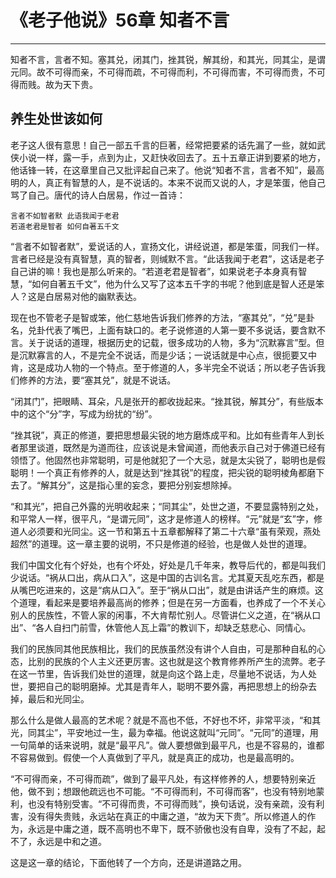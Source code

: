 # 《老子他说》56章 知者不言

------

知者不言，言者不知。塞其兑，闭其门，挫其锐，解其纷，和其光，同其尘，是谓元同。故不可得而亲，不可得而疏，不可得而利，不可得而害，不可得而贵，不可得而贱。故为天下贵。

## 养生处世该如何

老子这人很有意思！自己一部五千言的巨著，经常把要紧的话先漏了一些，就如武侠小说一样，露一手，点到为止，又赶快收回去了。五十五章正讲到要紧的地方，他话锋一转，在这章里自己又批评起自己来了。他说“知者不言，言者不知”，最高明的人，真正有智慧的人，是不说话的。本来不说而又说的人，才是笨蛋，他自己骂了自己。唐代的诗人白居易，作过一首诗：

```
言者不如智者默 此语我闻于老君
若道老君是智者 如何自著五千文
```

“言者不如智者默”，爱说话的人，宣扬文化，讲经说道，都是笨蛋，同我们一样。言者已经是没有真智慧，真的智者，则缄默不言。“此话我闻于老君”，这话是老子自己讲的嘛！我也是那么听来的。“若道老君是智者”，如果说老子本身真有智慧，“如何自著五千文”，他为什么又写了这本五千字的书呢？他到底是智人还是笨人？这是白居易对他的幽默表达。

现在也不管老子是智或笨，他仁慈地告诉我们修养的方法，“塞其兑”，“兑”是卦名，兑卦代表了嘴巴，上面有缺口的。老子说修道的人第一要不多说话，要含默不言。关于说话的道理，根据历史的记载，很多成功的人物，多为“沉默寡言”型。但是沉默寡言的人，不是完全不说话，而是少话；一说话就是中心点，很扼要又中肯，这是成功人物的一个特点。至于修道的人，多半完全不说话；所以老子告诉我们修养的方法，要“塞其兑”，就是不说话。

“闭其门”，把眼睛、耳朵，凡是张开的都收拢起来。“挫其锐，解其分”，有些版本中的这个“分”字，写成为纷扰的“纷”。

“挫其锐”，真正的修道，要把思想最尖锐的地方磨炼成平和。比如有些青年人到长者那里谈道，既然是为道而往，应该说是未曾闻道，而他表示自己对于佛道已经有领悟了。他固然也非常聪明，可是他就犯了一个大忌，就是太尖锐了，聪明也是假聪明！一个真正有修养的人，就是达到“挫其锐”的程度，把尖锐的聪明棱角都磨下去了。“解其分”，这是指心里的妄念，要把分别妄想除掉。

“和其光”，把自己外露的光明收起来；“同其尘”，处世之道，不要显露特别之处，和平常人一样，很平凡，“是谓元同”，这才是修道人的榜样。“元”就是“玄”字，修道人必须要和光同尘。这一节和第五十五章都解释了第二十六章“虽有荣观，燕处超然”的道理。这一章主要的说明，不只是修道的经验，也是做人处世的道理。

我们中国文化有个好处，也有个坏处，好处是几千年来，教导后代的，都是叫我们少说话。“祸从口出，病从口入”，这是中国的古训名言。尤其夏天乱吃东西，都是从嘴巴吃进来的，这是“病从口入”。至于“祸从口出”，就是由讲话产生的麻烦。这个道理，看起来是要培养最高尚的修养；但是在另一方面看，也养成了一个不关心别人的民族性，不管人家的闲事，不大肯帮忙别人。尽管讲仁义之道，在“祸从口出”、“各人自扫门前雪，休管他人瓦上霜”的教训下，却缺乏慈悲心、同情心。

我们的民族同其他民族相比，我们的民族虽然没有讲个人自由，可是那种自私的心态，比别的民族的个人主义还更厉害。这也就是这个教育修养所产生的流弊。老子在这一节里，告诉我们处世的道理，就是向这个路上走，尽量地不说话，为人处世，要把自己的聪明磨掉。尤其是青年人，聪明不要外露，再把思想上的纷杂去掉，最后和光同尘。

那么什么是做人最高的艺术呢？就是不高也不低，不好也不坏，非常平淡，“和其光，同其尘”，平安地过一生，最为幸福。他说这就叫“元同”。“元同”的道理，用一句简单的话来说明，就是“最平凡”。做人要想做到最平凡，也是不容易的，谁都不容易做到。假使一个人真做到了平凡，就是真正的成功，也是最高明的。

“不可得而亲，不可得而疏”，做到了最平凡处，有这样修养的人，想要特别亲近他，做不到；想跟他疏远也不可能。“不可得而利，不可得而客”，也没有特别地蒙利，也没有特别受害。“不可得而贵，不可得而贱”，换句话说，没有亲疏，没有利害，没有得失贵贱，永远站在真正的中庸之道，“故为天下贵”。所以修道人的作为，永远是中庸之道，既不高明也不卑下，既不骄傲也没有自卑，没有了不起，起不了，永远是中和之道。

这是这一章的结论，下面他转了一个方向，还是讲道路之用。